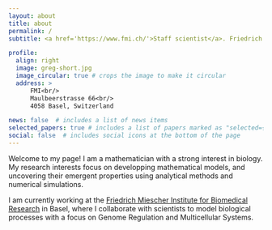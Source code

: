 ```yaml
---
layout: about
title: about
permalink: /
subtitle: <a href='https://www.fmi.ch/'>Staff scientist</a>. Friedrich Miescher Institute for Biomedical Research, Basel.

profile:
  align: right
  image: greg-short.jpg
  image_circular: true # crops the image to make it circular
  address: >
      FMI<br/>
      Maulbeerstrasse 66<br/>
      4058 Basel, Switzerland

news: false  # includes a list of news items
selected_papers: true # includes a list of papers marked as "selected={true}"
social: false  # includes social icons at the bottom of the page
---
```

Welcome to my page! I am a mathematician with a strong interest in biology. My research interests focus on developping mathematical models, and uncovering their emergent properties using analytical methods and numerical simulations.

I am currently working at the [Friedrich Miescher Institute for Biomedical Research](https://www.fmi.ch) in Basel, where I collaborate with scientists to model biological processes with a focus on Genome Regulation and Multicellular Systems. 

<!-- 
Write your biography here. Tell the world about yourself. Link to your favorite [subreddit](http://reddit.com). You can put a picture in, too. The code is already in, just name your picture `prof_pic.jpg` and put it in the `img/` folder.

Put your address / P.O. box / other info right below your picture. You can also disable any these elements by editing `profile` property of the YAML header of your `_pages/about.md`. Edit `_bibliography/papers.bib` and Jekyll will render your [publications page](/al-folio/publications/) automatically.

Link to your social media connections, too. This theme is set up to use [Font Awesome icons](http://fortawesome.github.io/Font-Awesome/) and [Academicons](https://jpswalsh.github.io/academicons/), like the ones below. Add your Facebook, Twitter, LinkedIn, Google Scholar, or just disable all of them. -->

